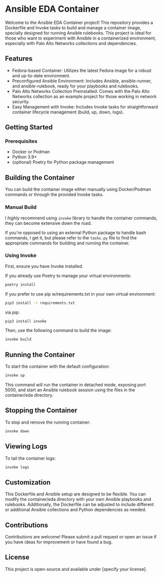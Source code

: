 # Ansible EDA Container

Welcome to the Ansible EDA Container project! This repository provides a Dockerfile and Invoke tasks to build and manage a container image, specially designed for running Ansible rulebooks. This project is ideal for those who want to experiment with Ansible in a containerized environment, especially with Palo Alto Networks collections and dependencies.

## Features

- Fedora-based Container: Utilizes the latest Fedora image for a robust and up-to-date environment.
- Preconfigured Ansible Environment: Includes Ansible, ansible-runner, and ansible-rulebook, ready for your playbooks and rulebooks.
- Palo Alto Networks Collection Preinstalled: Comes with the Palo Alto Networks collection as an example project for those working in network security.
- Easy Management with Invoke: Includes Invoke tasks for straightforward container lifecycle management (build, up, down, logs).

## Getting Started

### Prerequisites

- Docker or Podman
- Python 3.9+
- (optional) Poetry for Python package management

## Building the Container

You can build the container image either manually using Docker/Podman commands or through the provided Invoke tasks.

### Manual Build

I *highly* recommend using `invoke` library to handle the container commands, they can become extensive down the road.

If you're opposed to using an external Python package to handle bash commands, I get it, but please refer to the `tasks.py` file to find the appropriate commands for building and running the container.

### Using Invoke

First, ensure you have Invoke installed.

If you already use Poetry to manage your virtual environments:

```bash
poetry install
```

If you prefer to use pip w/requirements.txt in your own virtual environment:

```bash
pip3 install -r requirements.txt
```

via pip:

```bash
pip3 install invoke
```

Then, use the following command to build the image:

```bash
invoke build
```

## Running the Container

To start the container with the default configuration:

```bash
invoke up
```

This command will run the container in detached mode, exposing port 5000, and start an Ansible rulebook session using the files in the container/eda directory.

## Stopping the Container

To stop and remove the running container:

```bash
invoke down
```

## Viewing Logs

To tail the container logs:

```bash
invoke logs
```

## Customization

This Dockerfile and Ansible setup are designed to be flexible. You can modify the container/eda directory with your own Ansible playbooks and rulebooks. Additionally, the Dockerfile can be adjusted to include different or additional Ansible collections and Python dependencies as needed.

## Contributions

Contributions are welcome! Please submit a pull request or open an issue if you have ideas for improvement or have found a bug.

## License

This project is open-source and available under [specify your license].

